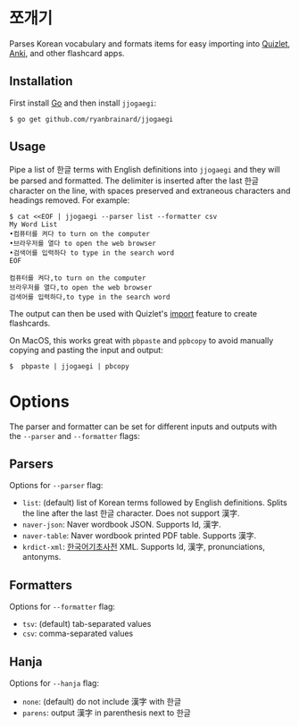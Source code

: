 # 쪼개기

Parses Korean vocabulary and formats items for easy importing into [Quizlet](https://quizlet.com/), [Anki](http://ankisrs.net/), and other flashcard apps.

## Installation

First install [Go](https://golang.org/doc/install) and then install `jjogaegi`:

    $ go get github.com/ryanbrainard/jjogaegi

## Usage

Pipe a list of 한글 terms with English definitions into `jjogaegi` and they will be parsed and formatted. The delimiter is inserted after the last 한글 character on the line, with spaces preserved and extraneous characters and headings removed. For example:

    $ cat <<EOF | jjogaegi --parser list --formatter csv
    My Word List
    •컴퓨터를 켜다 to turn on the computer
    •브라우저를 열다 to open the web browser
    •검색어를 입력하다 to type in the search word
    EOF
    
    컴퓨터를 켜다,to turn on the computer
    브라우저를 열다,to open the web browser
    검색어를 입력하다,to type in the search word

The output can then be used with Quizlet's [import](https://quizlet.com/help/2444107/convert-a-word-doc-into-a-quizlet-set) feature to create flashcards. 

On MacOS, this works great with `pbpaste` and `ppbcopy` to avoid manually copying and pasting the input and output:

    $  pbpaste | jjogaegi | pbcopy
    
# Options

The parser and formatter can be set for different inputs and outputs with the `--parser` and `--formatter` flags:

## Parsers

Options for `--parser` flag:

 - `list`: (default) list of Korean terms followed by English definitions. Splits the line after the last 한글 character. Does not support 漢字.
 - `naver-json`: Naver wordbook JSON. Supports Id, 漢字.
 - `naver-table`: Naver wordbook printed PDF table. Supports 漢字. 
 - `krdict-xml`: [한국어기초사전](https://krdict.korean.go.kr) XML. Supports Id, 漢字, pronunciations, antonyms.

## Formatters

Options for `--formatter` flag:

 - `tsv`: (default) tab-separated values
 - `csv`: comma-separated values
 
## Hanja

Options for `--hanja` flag:

 - `none`: (default) do not include 漢字 with 한글
 - `parens`: output 漢字 in parenthesis next to 한글
